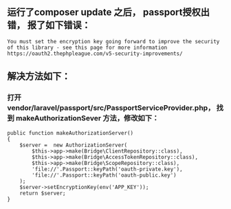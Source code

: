 [^_^]:
    title: Laravel5.4 Passport 更新后授权出错
    date: 2017-8-18
    tags: laravel
    ---END

## 运行了composer update 之后， passport授权出错， 报了如下错误：

```
You must set the encryption key going forward to improve the security of this library - see this page for more information https://oauth2.thephpleague.com/v5-security-improvements/

```

## 解决方法如下：

### 打开 vendor/laravel/passport/src/PassportServiceProvider.php， 找到 makeAuthorizationSever 方法，修改如下：

```
public function makeAuthorizationServer()
{
    $server =  new AuthorizationServer(
        $this->app->make(Bridge\ClientRepository::class),
        $this->app->make(Bridge\AccessTokenRepository::class),
        $this->app->make(Bridge\ScopeRepository::class),
        'file://'.Passport::keyPath('oauth-private.key'),
        'file://'.Passport::keyPath('oauth-public.key')
    );
    $server->setEncryptionKey(env('APP_KEY'));
    return $server;
}

```
